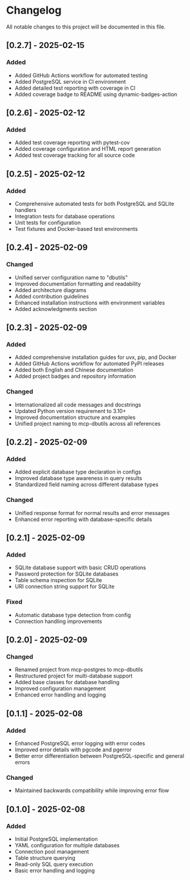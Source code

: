 # Changelog

All notable changes to this project will be documented in this file.

## [0.2.7] - 2025-02-15

### Added
- Added GitHub Actions workflow for automated testing
- Added PostgreSQL service in CI environment
- Added detailed test reporting with coverage in CI
- Added coverage badge to README using dynamic-badges-action

## [0.2.6] - 2025-02-12

### Added
- Added test coverage reporting with pytest-cov
- Added coverage configuration and HTML report generation
- Added test coverage tracking for all source code

## [0.2.5] - 2025-02-12

### Added
- Comprehensive automated tests for both PostgreSQL and SQLite handlers
- Integration tests for database operations
- Unit tests for configuration
- Test fixtures and Docker-based test environments

## [0.2.4] - 2025-02-09

### Changed
- Unified server configuration name to "dbutils"
- Improved documentation formatting and readability
- Added architecture diagrams
- Added contribution guidelines
- Enhanced installation instructions with environment variables
- Added acknowledgments section

## [0.2.3] - 2025-02-09

### Added
- Added comprehensive installation guides for uvx, pip, and Docker
- Added GitHub Actions workflow for automated PyPI releases
- Added both English and Chinese documentation
- Added project badges and repository information

### Changed
- Internationalized all code messages and docstrings
- Updated Python version requirement to 3.10+
- Improved documentation structure and examples
- Unified project naming to mcp-dbutils across all references

## [0.2.2] - 2025-02-09

### Added
- Added explicit database type declaration in configs
- Improved database type awareness in query results
- Standardized field naming across different database types

### Changed
- Unified response format for normal results and error messages
- Enhanced error reporting with database-specific details

## [0.2.1] - 2025-02-09

### Added
- SQLite database support with basic CRUD operations
- Password protection for SQLite databases
- Table schema inspection for SQLite
- URI connection string support for SQLite

### Fixed
- Automatic database type detection from config
- Connection handling improvements

## [0.2.0] - 2025-02-09

### Changed
- Renamed project from mcp-postgres to mcp-dbutils
- Restructured project for multi-database support
- Added base classes for database handling
- Improved configuration management
- Enhanced error handling and logging

## [0.1.1] - 2025-02-08

### Added
- Enhanced PostgreSQL error logging with error codes
- Improved error details with pgcode and pgerror
- Better error differentiation between PostgreSQL-specific and general errors

### Changed
- Maintained backwards compatibility while improving error flow

## [0.1.0] - 2025-02-08

### Added
- Initial PostgreSQL implementation
- YAML configuration for multiple databases
- Connection pool management
- Table structure querying
- Read-only SQL query execution
- Basic error handling and logging
